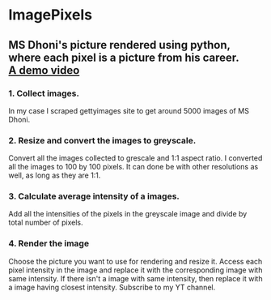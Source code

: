 # ImagePixels
MS Dhoni's picture rendered using python, where each pixel is a picture from his career.<br>
[A demo video](https://www.youtube.com/watch?v=0i_mou-1Qcc)
---
### 1. Collect images.
In my case I scraped gettyimages site to get around 5000 images of MS Dhoni.
### 2. Resize and convert the images to greyscale.
Convert all the images collected to grescale and 1:1 aspect ratio.
I converted all the images to 100 by 100 pixels.
It can done be with other resolutions as well, as long as they are 1:1. 
### 3. Calculate average intensity of a images.
Add all the intensities of the pixels in the greyscale image and divide by total number of pixels.
### 4. Render the image
Choose the picture you want to use for rendering and resize it.
Access each pixel intensity in the image and replace it with the corresponding image with same intensity.
If there isn't a image with same intensity, then replace it with a image having closest intensity.
Subscribe to my YT channel.
